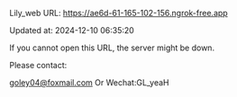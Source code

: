 Lily_web URL: https://ae6d-61-165-102-156.ngrok-free.app

Updated at: 2024-12-10 06:35:20

If you cannot open this URL, the server might be down.

Please contact: 

goley04@foxmail.com Or Wechat:GL_yeaH